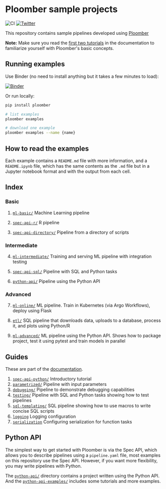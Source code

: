 # Ploomber sample projects

![CI](https://github.com/ploomber/projects/workflows/ci/badge.svg)
[![Twitter](https://img.shields.io/twitter/follow/edublancas?label=Follow&style=social)](https://twitter.com/intent/user?screen_name=edublancas)

This repository contains sample pipelines developed using [Ploomber](https://github.com/ploomber/ploomber)

**Note:** Make sure you read the [first two tutorials](https://ploomber.readthedocs.io/en/stable/get-started/spec-api-python.html) in the documentation to familiarize yourself with Ploomber's basic concepts.

## Running examples

Use Binder (no need to install anything but it takes a few minutes to load):

[![Binder](https://mybinder.org/badge_logo.svg)](https://mybinder.org/v2/gh/ploomber/binder-env/main?urlpath=git-pull%3Frepo%3Dhttps%253A%252F%252Fgithub.com%252Fploomber%252Fprojects%26urlpath%3Dlab%252Ftree%252Fprojects%252FREADME.ipynb%26branch%3Dmaster)

Or run locally:

~~~sh
pip install ploomber

# list examples
ploomber examples

# download one example
ploomber examples --name {name}
~~~

## How to read the examples

Each example contains a `README.md` file with more information, and a
`README.ipynb` file, which has the same contents as the `.md` file but in a
Jupyter notebook format and with the output from each cell.

## Index

### Basic


1. [`ml-basic/`](ml-basic/README.ipynb) Machine Learning pipeline

2. [`spec-api-r/`](spec-api-r/README.ipynb) R pipeline

3. [`spec-api-directory/`](spec-api-directory/README.ipynb) Pipeline from a directory of scripts


### Intermediate


4. [`ml-intermediate/`](ml-intermediate/README.ipynb) Training and serving ML pipeline with integration testing

5. [`spec-api-sql/`](spec-api-sql/README.ipynb) Pipeline with SQL and Python tasks

6. [`python-api/`](python-api/README.ipynb) Pipeline using the Python API


### Advanced


7. [`ml-online/`](ml-online/README.md) ML pipeline. Train in Kubernetes (via Argo Workflows), deploy using Flask

8. [`etl/`](etl/README.ipynb) SQL pipeline that downloads data, uploads to a database, process it, and plots using Python/R

9. [`ml-advanced/`](ml-advanced/README.ipynb) ML pipeline using the Python API. Shows how to package project, test it using pytest and train models in parallel


## Guides

These are part of the [documentation](https://ploomber.readthedocs.io/en/stable/user-guide/index.html).


1. [`spec-api-python/`](spec-api-python/README.ipynb) Introductory tutorial
2. [`parametrized/`](parametrized/README.ipynb) Pipeline with input parameters
3. [`debugging/`](debugging/README.ipynb) Pipeline to demonstrate debugging capabilities
4. [`testing/`](testing/README.ipynb) Pipeline with SQL and Python tasks showing how to test pipelines
5. [`sql-templating/`](sql-templating/README.ipynb) SQL pipeline showing how to use macros to write concise SQL scripts
6. [`logging`](guides/logging/README.ipynb) Logging configuration
7. [`serialization`](guides/serialization/README.ipynb) Configuring serialization for function tasks

## Python API

The simplest way to get started with Ploomber is via the Spec API, which allows you to describe pipelines using a `pipeline.yaml` file, most examples on this repository use the Spec API. However, if you want more flexibility, you may write pipelines with Python.

The [`python-api/`](python-api) directory contains a project written using the Python API. And the [`python-api-examples/`](python-api-examples) includes some tutorials and more examples.
